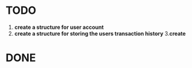 # TODO

1. **create a structure for user account**
2. **create a structure for storing the users transaction history** 3.**create**

# DONE
